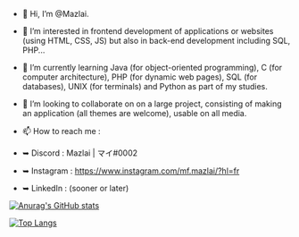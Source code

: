 - 👋 Hi, I’m @Mazlai.

- 👀 I’m interested in frontend development of applications or websites (using HTML, CSS, JS) but also in back-end development including SQL, PHP...

- 🌱 I’m currently learning Java (for object-oriented programming), C (for computer architecture), PHP (for dynamic web pages), SQL (for databases), UNIX (for terminals) and Python as part of my studies.
 
- 💞️ I’m looking to collaborate on on a large project, consisting of making an application (all themes are welcome), usable on all media.

- 📫 How to reach me :
- ➥ Discord : Mazlai | マイ#0002
- ➥ Instagram : https://www.instagram.com/mf.mazlai/?hl=fr
- ➥ LinkedIn : (sooner or later)


[![Anurag's GitHub stats](https://github-readme-stats.vercel.app/api?username=Mazlai&theme=dark)](https://github.com/anuraghazra/github-readme-stats)

[![Top Langs](https://github-readme-stats.vercel.app/api/top-langs/?username=Mazlai&layout=compact&theme=radical)](https://github.com/anuraghazra/github-readme-stats)
<!---
Mazlai/Mazlai is a ✨ special ✨ repository because its `README.md` (this file) appears on your GitHub profile.
You can click the Preview link to take a look at your changes.
--->
